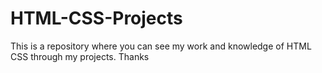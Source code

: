 # HTML-CSS-Projects
This is a repository where you can see my work and knowledge of HTML CSS through my projects. Thanks
